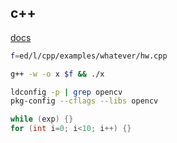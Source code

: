 c++
-

[docs](https://isocpp.org/)

````sh
f=ed/l/cpp/examples/whatever/hw.cpp

g++ -w -o x $f && ./x

ldconfig -p | grep opencv
pkg-config --cflags --libs opencv
````

````cpp
while (exp) {}
for (int i=0; i<10; i++) {}
````
